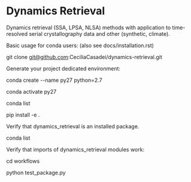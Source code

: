 # Dynamics Retrieval

Dynamics retrieval (SSA, LPSA, NLSA) methods with application to time-resolved serial crystallography data and other (synthetic, climate).


Basic usage for conda users: 
(also see docs/installation.rst)

git clone git@github.com:CeciliaCasadei/dynamics-retrieval.git

Generate your project dedicated environment:

conda create --name py27 python=2.7

conda activate py27

conda list

pip install -e .

Verify that dynamics_retrieval is an installed package.

conda list

Verify that imports of dynamics_retrieval modules work:

cd workflows

python test_package.py
